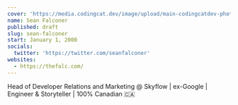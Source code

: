 ```yaml
---
cover: 'https://media.codingcat.dev/image/upload/main-codingcatdev-photo/podcast-guest/seanfalconer'
name: Sean Falconer
published: draft
slug: sean-falconer
start: January 1, 2000
socials:
  twitter: 'https://twitter.com/seanfalconer'
websites:
  - https://thefalc.com/
---
```


Head of Developer Relations and Marketing @ Skyflow | ex-Google | Engineer & Storyteller | 100% Canadian 🇨🇦
